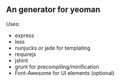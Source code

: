 ## An generator for yeoman

Uses:

* express
* less
* nunjucks or jade for templating
* requirejs
* jshint
* grunt for precompiling/minification
* Font-Awesome for UI elements (optional)
